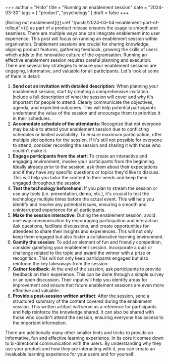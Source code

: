 +++
author = "Hido"
title = "Running an enablement session"
date = "2024-03-30"
tags = [
  "product",
  "psychology"
]
draft = false
+++

[Rolling out enablement]({{<ref "/posts/2024-03-04-enablement-part-of-rollout">}}) as part of a product release ensures the usage is smooth and seamless. There are multiple ways one can integrate enablement into user experience. This post will focus on running an enablement session within organisation. Enablement sessions are crucial for sharing knowledge, aligning product features, gathering feedback, growing the skills of users which adds to the innovative culture of the ogranisation. Running an effective enablement session requires careful planning and execution. There are several key strategies to ensure your enablement sessions are engaging, informative, and valuable for all participants. Let's look at some of them in detail:

  1) **Send out an invitation with detailed description**: When planning your enablement session, start by creating a comprehensive invitation. Include a full description of what the session will cover and why it's important for people to attend. Clearly communicate the objectives, agenda, and expected outcomes. This will help potential participants understand the value of the session and encourage them to prioritize it in their schedules.
  2) **Accomodate schedule of the attendants**: Recognize that not everyone may be able to attend your enablement session due to conflicting schedules or limited availability. To ensure maximum participation, offer multiple slot options for the session. If it's still not possible for everyone to attend, consider recording the session and sharing it with those who couldn't make it.
  3) **Engage participants from the start**: To create an interactive and engaging environment, involve your participants from the beginning. Ideally already prior to the session, ask them about their expectations and if they have any specific questions or topics they'd like to discuss. This will help you tailor the content to their needs and keep them engaged throughout the session.
  4) **Test the technology beforehand**: If you plan to stream the session or use any tools (i.e. presentation, demo, etc.), it's crucial to test the technology multiple times before the actual event. This will help you identify and resolve any potential issues, ensuring a smooth and uninterrupted experience for all participants.
  5) **Make the session interactive**: During the enablement session, avoid one-way communication by encouraging participation and interaction. Ask questions, facilitate discussions, and create opportunities for attendees to share their insights and experiences. This will not only keep them engaged but also foster a collaborative learning environment.
  6) **Gamify the session**: To add an element of fun and friendly competition, consider gamifying your enablement session. Incorporate a quiz or challenge related to the topic and award the winner with a prize or recognition. This will not only keep participants engaged but also reinforce the key takeaways from the session.
  7) **Gather feedback**: At the end of the session, ask participants to provide feedback on their experience. This can be done through a simple survey or an open discussion. Their input will help you identify areas for improvement and ensure that future enablement sessions are even more effective and valuable.
  8) **Provide a post-session written artifact**: After the session, send a structured summary of the content covered during the enablement session. This written artifact will serve as a reference for participants and help reinforce the knowledge shared. It can also be shared with those who couldn't attend the session, ensuring everyone has access to the important information.
  
  There are additionally many other smaller hints and tricks to provide an informative, fun and effective learning experience. In its core it comes down to bi-directional communication with the users. By understanding why they use your product and how they are interacting with it, you can create an invaluable learning experience for your users and for yourself. 
